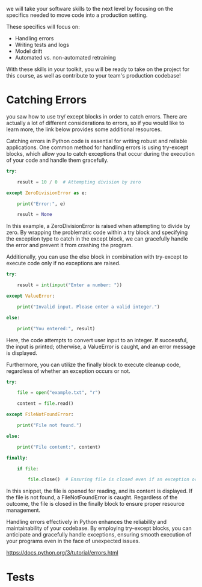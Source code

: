 
we will take your software skills to the next level by focusing on the specifics needed to move code into a production setting.

These specifics will focus on:

* Handling errors
* Writing tests and logs
* Model drift
* Automated vs. non-automated retraining

With these skills in your toolkit, you will be ready to take on the project for this course, as well as contribute to your team's production codebase!


# Catching Errors

you saw how to use try/ except blocks in order to catch errors. There are actually a lot of different considerations to errors, so if you would like to learn more, the link below provides some additional resources.


Catching errors in Python code is essential for writing robust and reliable applications. One common method for handling errors is using try-except blocks, which allow you to catch exceptions that occur during the execution of your code and handle them gracefully.

```python
try:

    result = 10 / 0  # Attempting division by zero

except ZeroDivisionError as e:

    print("Error:", e)

    result = None
```

In this example, a ZeroDivisionError is raised when attempting to divide by zero. By wrapping the problematic code within a try block and specifying the exception type to catch in the except block, we can gracefully handle the error and prevent it from crashing the program.


Additionally, you can use the else block in combination with try-except to execute code only if no exceptions are raised.

```python
try:

    result = int(input("Enter a number: "))

except ValueError:

    print("Invalid input. Please enter a valid integer.")

else:

    print("You entered:", result)
```

Here, the code attempts to convert user input to an integer. If successful, the input is printed; otherwise, a ValueError is caught, and an error message is displayed.


Furthermore, you can utilize the finally block to execute cleanup code, regardless of whether an exception occurs or not.

```python
try:

    file = open("example.txt", "r")

    content = file.read()

except FileNotFoundError:

    print("File not found.")

else:

    print("File content:", content)

finally:

    if file:

        file.close()  # Ensuring file is closed even if an exception occurs
```

In this snippet, the file is opened for reading, and its content is displayed. If the file is not found, a FileNotFoundError is caught. Regardless of the outcome, the file is closed in the finally block to ensure proper resource management.


Handling errors effectively in Python enhances the reliability and maintainability of your codebase. By employing try-except blocks, you can anticipate and gracefully handle exceptions, ensuring smooth execution of your programs even in the face of unexpected issues.

https://docs.python.org/3/tutorial/errors.html


# Tests
